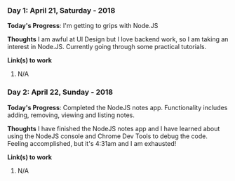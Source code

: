 ### Day 1: April 21, Saturday - 2018

**Today's Progress**: I'm getting to grips with Node.JS

**Thoughts** I am awful at UI Design but I love backend work, so I am taking an interest in Node.JS.  Currently going through some practical tutorials.

**Link(s) to work**
1. N/A



### Day 2: April 22, Sunday - 2018

**Today's Progress**: Completed the NodeJS notes app.  Functionality includes adding, removing, viewing and listing notes.

**Thoughts** I have finished the NodeJS notes app and I have learned about using the NodeJS console and Chrome Dev Tools to debug the code.  Feeling accomplished, but it's 4:31am and I am exhausted!

**Link(s) to work**
1. N/A
